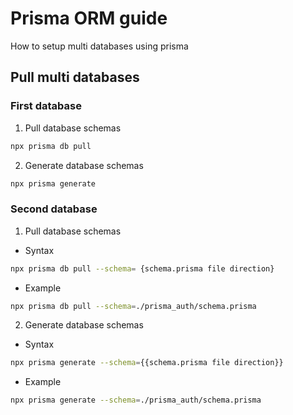 # Prisma ORM guide

How to setup multi databases using prisma

## Pull multi databases

### First database

1. Pull database schemas

```bash
npx prisma db pull
```

2. Generate database schemas

```bash
npx prisma generate
```

### Second database

1. Pull database schemas

- Syntax

```bash
npx prisma db pull --schema= {schema.prisma file direction}
```

- Example

```bash
npx prisma db pull --schema=./prisma_auth/schema.prisma
```

2. Generate database schemas

- Syntax

```bash
npx prisma generate --schema={{schema.prisma file direction}}
```

- Example

```bash
npx prisma generate --schema=./prisma_auth/schema.prisma
```
